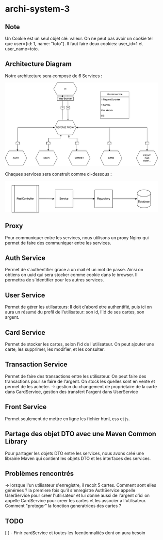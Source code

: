 # archi-system-3


## Note

Un Cookie est un seul objet clé: valeur. On ne peut pas avoir un cookie tel que user={id: 1, name: "toto"}. Il faut faire deux cookies: user_id=1 et user_name=toto.

## Architecture Diagram

Notre architecture sera composé de 6 Services :

![Architecture Diagram](./docs/archi.png)

Chaques services sera construit comme ci-dessous :

![Service Diagram](./docs/microService.png)

## Proxy

Pour communiquer entre les services, nous utilisons un proxy Nginx qui permet de faire des communiquer entre les services.

## Auth Service 

Permet de s'authentifier grace a un mail et un mot de passe. Ainsi on obtiens on uuid qui sera stocker comme cookie dans le browser. Il permettra de s'identifier pour les autres services.

## User Service

Permet de gérer les utilisateurs: Il doit d'abord etre authentifié, puis ici on aura un résumé du profil de l'utilisateur: son id, l'id de ses cartes, son argent.

## Card Service

Permet de stocker les cartes, selon l'id de l'utilisateur. On peut ajouter une carte, les supprimer, les modifier, et les consulter.

## Transaction Service

Permet de faire des transactions entre les utilisateur. On peut faire des transactions pour se faire de l'argent. On stock les quelles sont en vente et permet de les acheter.
-> gestion du changement de proprietaire de la carte dans CardService, gestion des transfert l'argent dans UserService

## Front Service

Permet seulement de mettre en ligne les fichier html, css et js.

## Partage des objet DTO avec une Maven Common Library

Pour partager les objets DTO entre les services, nous avons créé une librairie Maven qui contient les objets DTO et les interfaces des services.

## Problèmes rencontrés

-> lorsque l'un utilisateur s'enregistre, il recoit 5 cartes. Comment sont elles générées ? la premiere fois qu'il s'enregistre AuthService appelle UserService pour creer l'utilisateur et lui donne aussi de l'argent d'ici on appelle CardService pour creer les cartes et les associer a l'utilisateur. Comment "proteger" la fonction generatrices des cartes ?

## TODO

[ ] - Finir cardService et toutes les focntionnalités dont on aura besoin
